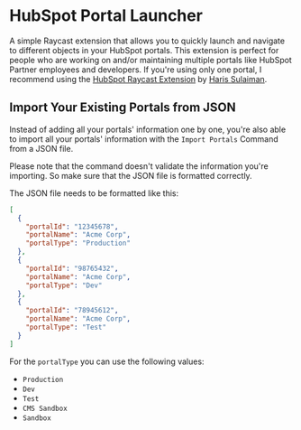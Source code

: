 # HubSpot Portal Launcher

A simple Raycast extension that allows you to quickly launch and navigate to different objects in your HubSpot portals. This extension is perfect for people who are working on and/or maintaining multiple portals like HubSpot Partner employees and developers. If you're using only one portal, I recommend using the [HubSpot Raycast Extension](https://www.raycast.com/harisvsulaiman/hubspot) by [Haris Sulaiman](https://github.com/harisvsulaiman).

## Import Your Existing Portals from JSON

Instead of adding all your portals' information one by one, you're also able to import all your portals' information with the `Import Portals` Command from a JSON file.

Please note that the command doesn't validate the information you're importing. So make sure that the JSON file is formatted correctly.

The JSON file needs to be formatted like this:

```json
[
  {
    "portalId": "12345678",
    "portalName": "Acme Corp",
    "portalType": "Production"
  },
  {
    "portalId": "98765432",
    "portalName": "Acme Corp",
    "portalType": "Dev"
  },
  {
    "portalId": "78945612",
    "portalName": "Acme Corp",
    "portalType": "Test"
  }
]
```

For the `portalType` you can use the following values:

- `Production`
- `Dev`
- `Test`
- `CMS Sandbox`
- `Sandbox`
